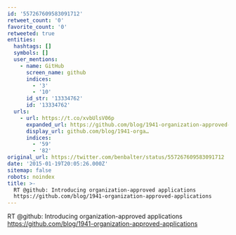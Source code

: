 ```yaml
---
id: '557267609583091712'
retweet_count: '0'
favorite_count: '0'
retweeted: true
entities:
  hashtags: []
  symbols: []
  user_mentions:
    - name: GitHub
      screen_name: github
      indices:
        - '3'
        - '10'
      id_str: '13334762'
      id: '13334762'
  urls:
    - url: https://t.co/xvbUlsV06p
      expanded_url: https://github.com/blog/1941-organization-approved-applications
      display_url: github.com/blog/1941-orga…
      indices:
        - '59'
        - '82'
original_url: https://twitter.com/benbalter/status/557267609583091712
date: '2015-01-19T20:05:26.000Z'
sitemap: false
robots: noindex
title: >-
  RT @github: Introducing organization-approved applications
  https://github.com/blog/1941-organization-approved-applications
---
```


RT @github: Introducing organization-approved applications https://github.com/blog/1941-organization-approved-applications